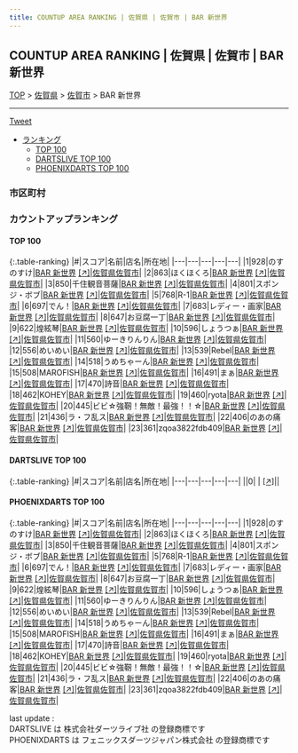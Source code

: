```yaml
---
title: COUNTUP AREA RANKING | 佐賀県 | 佐賀市 | BAR 新世界
---
```

## COUNTUP AREA RANKING | 佐賀県 | 佐賀市 | BAR 新世界

[TOP](/darts/rank/) > [佐賀県](/darts/rank/佐賀県/) > [佐賀市](/darts/rank/佐賀県/佐賀市/) > BAR 新世界

___

<a href="https://twitter.com/share?ref_src=twsrc%5Etfw" data-text="COUNTUP AREA RANKING | 佐賀県佐賀市BAR 新世界" class="twitter-share-button" data-hashtags="DARTSLIVE,PHOENIXDARTS,darts,ダーツ" data-show-count="false">Tweet</a>

* [ランキング](#カウントアップランキング)
    * [TOP 100](#top-100)
    * [DARTSLIVE TOP 100](#dartslive-top-100)
    * [PHOENIXDARTS TOP 100](#phoenixdarts-top-100)

### 市区町村

<ul>

</ul>

### カウントアップランキング

#### TOP 100



{:.table-ranking}
|#|スコア|名前|店名|所在地|
|---|---|---|---|---|
|1|928|<span class="rank-name-pd">のすのすけ</span>|<a href="/darts/rank/shops/91928.html">BAR 新世界</a> <a href="https://vs.phoenixdarts.com/jp/shop/shopDetailInfo/s_91928?s_seq=91928">[↗]</a>|<a href="/darts/rank/佐賀県/佐賀市">佐賀県佐賀市</a>|
|2|863|<span class="rank-name-pd">ほくほくろ</span>|<a href="/darts/rank/shops/91928.html">BAR 新世界</a> <a href="https://vs.phoenixdarts.com/jp/shop/shopDetailInfo/s_91928?s_seq=91928">[↗]</a>|<a href="/darts/rank/佐賀県/佐賀市">佐賀県佐賀市</a>|
|3|850|<span class="rank-name-pd">千住観音菩薩</span>|<a href="/darts/rank/shops/91928.html">BAR 新世界</a> <a href="https://vs.phoenixdarts.com/jp/shop/shopDetailInfo/s_91928?s_seq=91928">[↗]</a>|<a href="/darts/rank/佐賀県/佐賀市">佐賀県佐賀市</a>|
|4|801|<span class="rank-name-pd">スポンジ・ボブ</span>|<a href="/darts/rank/shops/91928.html">BAR 新世界</a> <a href="https://vs.phoenixdarts.com/jp/shop/shopDetailInfo/s_91928?s_seq=91928">[↗]</a>|<a href="/darts/rank/佐賀県/佐賀市">佐賀県佐賀市</a>|
|5|768|<span class="rank-name-pd">R-1</span>|<a href="/darts/rank/shops/91928.html">BAR 新世界</a> <a href="https://vs.phoenixdarts.com/jp/shop/shopDetailInfo/s_91928?s_seq=91928">[↗]</a>|<a href="/darts/rank/佐賀県/佐賀市">佐賀県佐賀市</a>|
|6|697|<span class="rank-name-pd">でん！</span>|<a href="/darts/rank/shops/91928.html">BAR 新世界</a> <a href="https://vs.phoenixdarts.com/jp/shop/shopDetailInfo/s_91928?s_seq=91928">[↗]</a>|<a href="/darts/rank/佐賀県/佐賀市">佐賀県佐賀市</a>|
|7|683|<span class="rank-name-pd">レディー・画家</span>|<a href="/darts/rank/shops/91928.html">BAR 新世界</a> <a href="https://vs.phoenixdarts.com/jp/shop/shopDetailInfo/s_91928?s_seq=91928">[↗]</a>|<a href="/darts/rank/佐賀県/佐賀市">佐賀県佐賀市</a>|
|8|647|<span class="rank-name-pd">お豆腐一丁</span>|<a href="/darts/rank/shops/91928.html">BAR 新世界</a> <a href="https://vs.phoenixdarts.com/jp/shop/shopDetailInfo/s_91928?s_seq=91928">[↗]</a>|<a href="/darts/rank/佐賀県/佐賀市">佐賀県佐賀市</a>|
|9|622|<span class="rank-name-pd">煌絃琴</span>|<a href="/darts/rank/shops/91928.html">BAR 新世界</a> <a href="https://vs.phoenixdarts.com/jp/shop/shopDetailInfo/s_91928?s_seq=91928">[↗]</a>|<a href="/darts/rank/佐賀県/佐賀市">佐賀県佐賀市</a>|
|10|596|<span class="rank-name-pd">しょうつぁ</span>|<a href="/darts/rank/shops/91928.html">BAR 新世界</a> <a href="https://vs.phoenixdarts.com/jp/shop/shopDetailInfo/s_91928?s_seq=91928">[↗]</a>|<a href="/darts/rank/佐賀県/佐賀市">佐賀県佐賀市</a>|
|11|560|<span class="rank-name-pd">ゆーきりんりん</span>|<a href="/darts/rank/shops/91928.html">BAR 新世界</a> <a href="https://vs.phoenixdarts.com/jp/shop/shopDetailInfo/s_91928?s_seq=91928">[↗]</a>|<a href="/darts/rank/佐賀県/佐賀市">佐賀県佐賀市</a>|
|12|556|<span class="rank-name-pd">めいめい</span>|<a href="/darts/rank/shops/91928.html">BAR 新世界</a> <a href="https://vs.phoenixdarts.com/jp/shop/shopDetailInfo/s_91928?s_seq=91928">[↗]</a>|<a href="/darts/rank/佐賀県/佐賀市">佐賀県佐賀市</a>|
|13|539|<span class="rank-name-pd">Rebel</span>|<a href="/darts/rank/shops/91928.html">BAR 新世界</a> <a href="https://vs.phoenixdarts.com/jp/shop/shopDetailInfo/s_91928?s_seq=91928">[↗]</a>|<a href="/darts/rank/佐賀県/佐賀市">佐賀県佐賀市</a>|
|14|518|<span class="rank-name-pd">うめちゃーん</span>|<a href="/darts/rank/shops/91928.html">BAR 新世界</a> <a href="https://vs.phoenixdarts.com/jp/shop/shopDetailInfo/s_91928?s_seq=91928">[↗]</a>|<a href="/darts/rank/佐賀県/佐賀市">佐賀県佐賀市</a>|
|15|508|<span class="rank-name-pd">MAROFISH</span>|<a href="/darts/rank/shops/91928.html">BAR 新世界</a> <a href="https://vs.phoenixdarts.com/jp/shop/shopDetailInfo/s_91928?s_seq=91928">[↗]</a>|<a href="/darts/rank/佐賀県/佐賀市">佐賀県佐賀市</a>|
|16|491|<span class="rank-name-pd">まぁ</span>|<a href="/darts/rank/shops/91928.html">BAR 新世界</a> <a href="https://vs.phoenixdarts.com/jp/shop/shopDetailInfo/s_91928?s_seq=91928">[↗]</a>|<a href="/darts/rank/佐賀県/佐賀市">佐賀県佐賀市</a>|
|17|470|<span class="rank-name-pd">詩音</span>|<a href="/darts/rank/shops/91928.html">BAR 新世界</a> <a href="https://vs.phoenixdarts.com/jp/shop/shopDetailInfo/s_91928?s_seq=91928">[↗]</a>|<a href="/darts/rank/佐賀県/佐賀市">佐賀県佐賀市</a>|
|18|462|<span class="rank-name-pd">KOHEY</span>|<a href="/darts/rank/shops/91928.html">BAR 新世界</a> <a href="https://vs.phoenixdarts.com/jp/shop/shopDetailInfo/s_91928?s_seq=91928">[↗]</a>|<a href="/darts/rank/佐賀県/佐賀市">佐賀県佐賀市</a>|
|19|460|<span class="rank-name-pd">ryota</span>|<a href="/darts/rank/shops/91928.html">BAR 新世界</a> <a href="https://vs.phoenixdarts.com/jp/shop/shopDetailInfo/s_91928?s_seq=91928">[↗]</a>|<a href="/darts/rank/佐賀県/佐賀市">佐賀県佐賀市</a>|
|20|445|<span class="rank-name-pd">ビビ☆強靭！無敵！最強！！‪☆</span>|<a href="/darts/rank/shops/91928.html">BAR 新世界</a> <a href="https://vs.phoenixdarts.com/jp/shop/shopDetailInfo/s_91928?s_seq=91928">[↗]</a>|<a href="/darts/rank/佐賀県/佐賀市">佐賀県佐賀市</a>|
|21|436|<span class="rank-name-pd">ラ・フ乱ス</span>|<a href="/darts/rank/shops/91928.html">BAR 新世界</a> <a href="https://vs.phoenixdarts.com/jp/shop/shopDetailInfo/s_91928?s_seq=91928">[↗]</a>|<a href="/darts/rank/佐賀県/佐賀市">佐賀県佐賀市</a>|
|22|406|<span class="rank-name-pd">のあの痛客</span>|<a href="/darts/rank/shops/91928.html">BAR 新世界</a> <a href="https://vs.phoenixdarts.com/jp/shop/shopDetailInfo/s_91928?s_seq=91928">[↗]</a>|<a href="/darts/rank/佐賀県/佐賀市">佐賀県佐賀市</a>|
|23|361|<span class="rank-name-pd">zqoa3822fdb409</span>|<a href="/darts/rank/shops/91928.html">BAR 新世界</a> <a href="https://vs.phoenixdarts.com/jp/shop/shopDetailInfo/s_91928?s_seq=91928">[↗]</a>|<a href="/darts/rank/佐賀県/佐賀市">佐賀県佐賀市</a>|


#### DARTSLIVE TOP 100



{:.table-ranking}
|#|スコア|名前|店名|所在地|
|---|---|---|---|---|
||0|<span class="rank-name-dl"> </span>|<a href="/darts/rank/shops/.html"></a> <a href="">[↗]</a>|<a href="/darts/rank//"></a>|


#### PHOENIXDARTS TOP 100



{:.table-ranking}
|#|スコア|名前|店名|所在地|
|---|---|---|---|---|
|1|928|<span class="rank-name-pd">のすのすけ</span>|<a href="/darts/rank/shops/91928.html">BAR 新世界</a> <a href="https://vs.phoenixdarts.com/jp/shop/shopDetailInfo/s_91928?s_seq=91928">[↗]</a>|<a href="/darts/rank/佐賀県/佐賀市">佐賀県佐賀市</a>|
|2|863|<span class="rank-name-pd">ほくほくろ</span>|<a href="/darts/rank/shops/91928.html">BAR 新世界</a> <a href="https://vs.phoenixdarts.com/jp/shop/shopDetailInfo/s_91928?s_seq=91928">[↗]</a>|<a href="/darts/rank/佐賀県/佐賀市">佐賀県佐賀市</a>|
|3|850|<span class="rank-name-pd">千住観音菩薩</span>|<a href="/darts/rank/shops/91928.html">BAR 新世界</a> <a href="https://vs.phoenixdarts.com/jp/shop/shopDetailInfo/s_91928?s_seq=91928">[↗]</a>|<a href="/darts/rank/佐賀県/佐賀市">佐賀県佐賀市</a>|
|4|801|<span class="rank-name-pd">スポンジ・ボブ</span>|<a href="/darts/rank/shops/91928.html">BAR 新世界</a> <a href="https://vs.phoenixdarts.com/jp/shop/shopDetailInfo/s_91928?s_seq=91928">[↗]</a>|<a href="/darts/rank/佐賀県/佐賀市">佐賀県佐賀市</a>|
|5|768|<span class="rank-name-pd">R-1</span>|<a href="/darts/rank/shops/91928.html">BAR 新世界</a> <a href="https://vs.phoenixdarts.com/jp/shop/shopDetailInfo/s_91928?s_seq=91928">[↗]</a>|<a href="/darts/rank/佐賀県/佐賀市">佐賀県佐賀市</a>|
|6|697|<span class="rank-name-pd">でん！</span>|<a href="/darts/rank/shops/91928.html">BAR 新世界</a> <a href="https://vs.phoenixdarts.com/jp/shop/shopDetailInfo/s_91928?s_seq=91928">[↗]</a>|<a href="/darts/rank/佐賀県/佐賀市">佐賀県佐賀市</a>|
|7|683|<span class="rank-name-pd">レディー・画家</span>|<a href="/darts/rank/shops/91928.html">BAR 新世界</a> <a href="https://vs.phoenixdarts.com/jp/shop/shopDetailInfo/s_91928?s_seq=91928">[↗]</a>|<a href="/darts/rank/佐賀県/佐賀市">佐賀県佐賀市</a>|
|8|647|<span class="rank-name-pd">お豆腐一丁</span>|<a href="/darts/rank/shops/91928.html">BAR 新世界</a> <a href="https://vs.phoenixdarts.com/jp/shop/shopDetailInfo/s_91928?s_seq=91928">[↗]</a>|<a href="/darts/rank/佐賀県/佐賀市">佐賀県佐賀市</a>|
|9|622|<span class="rank-name-pd">煌絃琴</span>|<a href="/darts/rank/shops/91928.html">BAR 新世界</a> <a href="https://vs.phoenixdarts.com/jp/shop/shopDetailInfo/s_91928?s_seq=91928">[↗]</a>|<a href="/darts/rank/佐賀県/佐賀市">佐賀県佐賀市</a>|
|10|596|<span class="rank-name-pd">しょうつぁ</span>|<a href="/darts/rank/shops/91928.html">BAR 新世界</a> <a href="https://vs.phoenixdarts.com/jp/shop/shopDetailInfo/s_91928?s_seq=91928">[↗]</a>|<a href="/darts/rank/佐賀県/佐賀市">佐賀県佐賀市</a>|
|11|560|<span class="rank-name-pd">ゆーきりんりん</span>|<a href="/darts/rank/shops/91928.html">BAR 新世界</a> <a href="https://vs.phoenixdarts.com/jp/shop/shopDetailInfo/s_91928?s_seq=91928">[↗]</a>|<a href="/darts/rank/佐賀県/佐賀市">佐賀県佐賀市</a>|
|12|556|<span class="rank-name-pd">めいめい</span>|<a href="/darts/rank/shops/91928.html">BAR 新世界</a> <a href="https://vs.phoenixdarts.com/jp/shop/shopDetailInfo/s_91928?s_seq=91928">[↗]</a>|<a href="/darts/rank/佐賀県/佐賀市">佐賀県佐賀市</a>|
|13|539|<span class="rank-name-pd">Rebel</span>|<a href="/darts/rank/shops/91928.html">BAR 新世界</a> <a href="https://vs.phoenixdarts.com/jp/shop/shopDetailInfo/s_91928?s_seq=91928">[↗]</a>|<a href="/darts/rank/佐賀県/佐賀市">佐賀県佐賀市</a>|
|14|518|<span class="rank-name-pd">うめちゃーん</span>|<a href="/darts/rank/shops/91928.html">BAR 新世界</a> <a href="https://vs.phoenixdarts.com/jp/shop/shopDetailInfo/s_91928?s_seq=91928">[↗]</a>|<a href="/darts/rank/佐賀県/佐賀市">佐賀県佐賀市</a>|
|15|508|<span class="rank-name-pd">MAROFISH</span>|<a href="/darts/rank/shops/91928.html">BAR 新世界</a> <a href="https://vs.phoenixdarts.com/jp/shop/shopDetailInfo/s_91928?s_seq=91928">[↗]</a>|<a href="/darts/rank/佐賀県/佐賀市">佐賀県佐賀市</a>|
|16|491|<span class="rank-name-pd">まぁ</span>|<a href="/darts/rank/shops/91928.html">BAR 新世界</a> <a href="https://vs.phoenixdarts.com/jp/shop/shopDetailInfo/s_91928?s_seq=91928">[↗]</a>|<a href="/darts/rank/佐賀県/佐賀市">佐賀県佐賀市</a>|
|17|470|<span class="rank-name-pd">詩音</span>|<a href="/darts/rank/shops/91928.html">BAR 新世界</a> <a href="https://vs.phoenixdarts.com/jp/shop/shopDetailInfo/s_91928?s_seq=91928">[↗]</a>|<a href="/darts/rank/佐賀県/佐賀市">佐賀県佐賀市</a>|
|18|462|<span class="rank-name-pd">KOHEY</span>|<a href="/darts/rank/shops/91928.html">BAR 新世界</a> <a href="https://vs.phoenixdarts.com/jp/shop/shopDetailInfo/s_91928?s_seq=91928">[↗]</a>|<a href="/darts/rank/佐賀県/佐賀市">佐賀県佐賀市</a>|
|19|460|<span class="rank-name-pd">ryota</span>|<a href="/darts/rank/shops/91928.html">BAR 新世界</a> <a href="https://vs.phoenixdarts.com/jp/shop/shopDetailInfo/s_91928?s_seq=91928">[↗]</a>|<a href="/darts/rank/佐賀県/佐賀市">佐賀県佐賀市</a>|
|20|445|<span class="rank-name-pd">ビビ☆強靭！無敵！最強！！‪☆</span>|<a href="/darts/rank/shops/91928.html">BAR 新世界</a> <a href="https://vs.phoenixdarts.com/jp/shop/shopDetailInfo/s_91928?s_seq=91928">[↗]</a>|<a href="/darts/rank/佐賀県/佐賀市">佐賀県佐賀市</a>|
|21|436|<span class="rank-name-pd">ラ・フ乱ス</span>|<a href="/darts/rank/shops/91928.html">BAR 新世界</a> <a href="https://vs.phoenixdarts.com/jp/shop/shopDetailInfo/s_91928?s_seq=91928">[↗]</a>|<a href="/darts/rank/佐賀県/佐賀市">佐賀県佐賀市</a>|
|22|406|<span class="rank-name-pd">のあの痛客</span>|<a href="/darts/rank/shops/91928.html">BAR 新世界</a> <a href="https://vs.phoenixdarts.com/jp/shop/shopDetailInfo/s_91928?s_seq=91928">[↗]</a>|<a href="/darts/rank/佐賀県/佐賀市">佐賀県佐賀市</a>|
|23|361|<span class="rank-name-pd">zqoa3822fdb409</span>|<a href="/darts/rank/shops/91928.html">BAR 新世界</a> <a href="https://vs.phoenixdarts.com/jp/shop/shopDetailInfo/s_91928?s_seq=91928">[↗]</a>|<a href="/darts/rank/佐賀県/佐賀市">佐賀県佐賀市</a>|


<div class="footer border-top border-gray-light mt-5 pt-3 text-right text-gray">
    last update : <span style="font-weight: italic" id="foot_last_modified"></span><br />
    DARTSLIVE は 株式会社ダーツライブ社 の登録商標です<br />
    PHOENIXDARTS は フェニックスダーツジャパン株式会社 の登録商標です<br />
</div>

<script src="https://cdnjs.cloudflare.com/ajax/libs/jquery.tablesorter/2.31.3/js/jquery.tablesorter.min.js" integrity="sha512-qzgd5cYSZcosqpzpn7zF2ZId8f/8CHmFKZ8j7mU4OUXTNRd5g+ZHBPsgKEwoqxCtdQvExE5LprwwPAgoicguNg==" crossorigin="anonymous" referrerpolicy="no-referrer"></script>
<link rel="stylesheet" href="https://cdnjs.cloudflare.com/ajax/libs/jquery.tablesorter/2.31.3/css/theme.default.min.css" integrity="sha512-wghhOJkjQX0Lh3NSWvNKeZ0ZpNn+SPVXX1Qyc9OCaogADktxrBiBdKGDoqVUOyhStvMBmJQ8ZdMHiR3wuEq8+w==" crossorigin="anonymous" referrerpolicy="no-referrer" />
<script>
$(function() {
    $(".table-ranking").tablesorter({sortList:[[0, 0]]});
    $("#foot_last_modified").text(formatDate(new Date(document.lastModified), 'yyyy-MM-dd HH:mm:ss'));
});
</script>

<script async src="https://platform.twitter.com/widgets.js" charset="utf-8"></script>